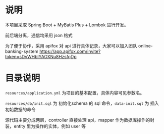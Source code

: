# 说明

本项目采取 Spring Boot + MyBatis Plus + Lombok 进行开发。

前后端分离，通信均采用 json 格式

为了便于协作，采用 apifox 对 api 进行具体记录，大家可以加入团队 online-banking-system https://app.apifox.com/invite?token=sDvWHbIYAOXNu8HzsfqDp

# 目录说明

`resources/application.yml` 为项目的基本配置，具体内容可见参数名。

`resources/db/init.sql` 为 初始化schema 的 sql 命令，`data-init.sql` 为 插入初始数据的命令

源代码主要分成两层，controller 直接处理 api，mapper 作为数据库操作的封装，entity 里为操作的实体，例如 user 等